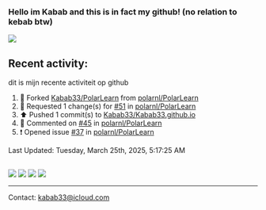 ### Hello im Kabab and this is in fact my github! (no relation to kebab btw) 
![](http://github-profile-summary-cards.vercel.app/api/cards/profile-details?username=Kabab33&theme=nord_dark) 
## Recent activity:
dit is mijn recente activiteit op github
<!--RECENT_ACTIVITY:start-->
1. 🔱 Forked [Kabab33/PolarLearn](https://github.com/Kabab33/PolarLearn) from [polarnl/PolarLearn](https://github.com/polarnl/PolarLearn)<br>
2. 🔴 Requested 1 change(s) for [#51](https://github.com/polarnl/PolarLearn/pull/51#pullrequestreview-2689484027) in [polarnl/PolarLearn](https://github.com/polarnl/PolarLearn)<br>
3. ⬆️ Pushed 1 commit(s) to [Kabab33/Kabab33.github.io](https://github.com/Kabab33/Kabab33.github.io)<br>
4. 💬 Commented on [#45](https://github.com/polarnl/PolarLearn/issues/45#issuecomment-2726469031) in [polarnl/PolarLearn](https://github.com/polarnl/PolarLearn)<br>
5. ❗️ Opened issue [#37](https://github.com/polarnl/PolarLearn/issues/37) in [polarnl/PolarLearn](https://github.com/polarnl/PolarLearn)<br>
<!--RECENT_ACTIVITY:end-->

<!--RECENT_ACTIVITY:last_update-->
Last Updated: Tuesday, March 25th, 2025, 5:17:25 AM
<!--RECENT_ACTIVITY:last_update_end-->
##  
![](http://github-profile-summary-cards.vercel.app/api/cards/stats?username=Kabab33&theme=nord_dark) 
![](http://github-profile-summary-cards.vercel.app/api/cards/productive-time?username=Kabab33&theme=nord_dark&utcOffset=8) 
![](http://github-profile-summary-cards.vercel.app/api/cards/repos-per-language?username=Kabab33&theme=nord_dark)
![](http://github-profile-summary-cards.vercel.app/api/cards/most-commit-language?username=Kabab33&theme=nord_dark)
___
Contact: kabab33@icloud.com
